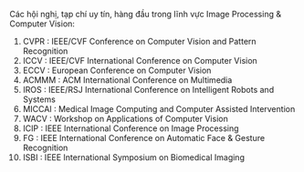 Các hội nghị, tạp chí uy tín, hàng đầu trong lĩnh vực Image Processing & Computer Vision:
1. CVPR : IEEE/CVF Conference on Computer Vision and Pattern Recognition
2. ICCV : IEEE/CVF International Conference on Computer Vision
3. ECCV : European Conference on Computer Vision
4. ACMMM : ACM International Conference on Multimedia
5. IROS : IEEE/RSJ International Conference on Intelligent Robots and Systems
6. MICCAI : Medical Image Computing and Computer Assisted Intervention
7. WACV : Workshop on Applications of Computer Vision
8. ICIP : IEEE International Conference on Image Processing
9. FG : IEEE International Conference on Automatic Face & Gesture Recognition
10. ISBI : IEEE International Symposium on Biomedical Imaging
